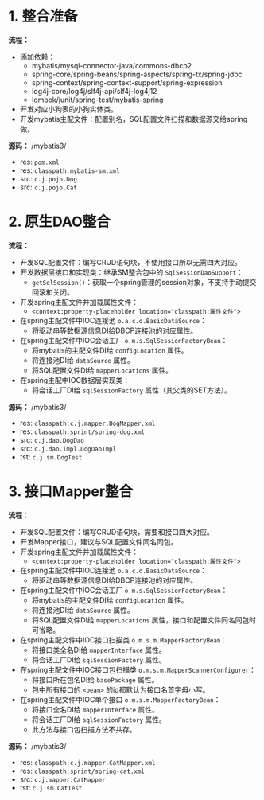 # 1. 整合准备

**流程：** 
- 添加依赖：
    - mybatis/mysql-connector-java/commons-dbcp2
    - spring-core/spring-beans/spring-aspects/spring-tx/spring-jdbc
    - spring-context/spring-context-support/spring-expression
    - log4j-core/log4j/slf4j-api/slf4j-log4j12
    - lombok/junit/spring-test/mybatis-spring
- 开发对应小狗表的小狗实体类。
- 开发mybatis主配文件：配置别名，SQL配置文件扫描和数据源交给spring做。

**源码：** /mybatis3/
- res: `pom.xml`
- res: `classpath:mybatis-sm.xml`
- src: `c.j.pojo.Dog`
- src: `c.j.pojo.Cat`

# 2. 原生DAO整合

**流程：**
- 开发SQL配置文件：编写CRUD语句块，不使用接口所以无需四大对应。
- 开发数据层接口和实现类：继承SM整合包中的 `SqlSessionDaoSupport`：
    - `getSqlSession()`：获取一个spring管理的session对象，不支持手动提交回滚和关闭。
- 开发spring主配文件并加载属性文件：
    - `<context:property-placeholder location="classpath:属性文件">`
- 在spring主配文件中IOC连接池 `o.a.c.d.BasicDataSource`：
    - 将驱动串等数据源信息DI给DBCP连接池的对应属性。
- 在spring主配文件中IOC会话工厂 `o.m.s.SqlSessionFactoryBean`：
    - 将mybatis的主配文件DI给 `configLocation` 属性。
    - 将连接池DI给 `dataSource` 属性。
    - 将SQL配置文件DI给 `mapperLocations` 属性。
- 在spring主配中IOC数据层实现类：
    - 将会话工厂DI给 `sqlSessionFactory` 属性（其父类的SET方法）。

**源码：** /mybatis3/
- res: `classpath:c.j.mapper.DogMapper.xml`
- res: `classpath:sprint/spring-dog.xml`
- src: `c.j.dao.DogDao`
- src: `c.j.dao.impl.DogDaoImpl`
- tst: `c.j.sm.DogTest`

# 3. 接口Mapper整合

**流程：**
- 开发SQL配置文件：编写CRUD语句块，需要和接口四大对应。
- 开发Mapper接口，建议与SQL配置文件同名同包。
- 开发spring主配文件并加载属性文件：
    - `<context:property-placeholder location="classpath:属性文件">`
- 在spring主配文件中IOC连接池 `o.a.c.d.BasicDataSource`：
    - 将驱动串等数据源信息DI给DBCP连接池的对应属性。
- 在spring主配文件中IOC会话工厂 `o.m.s.SqlSessionFactoryBean`：
    - 将mybatis的主配文件DI给 `configLocation` 属性。
    - 将连接池DI给 `dataSource` 属性。
    - 将SQL配置文件DI给 `mapperLocations` 属性，接口和配置文件同名同包时可省略。
- 在spring主配文件中IOC接口扫描类 `o.m.s.m.MapperFactoryBean`：
    - 将接口类全名DI给 `mapperInterface` 属性。
    - 将会话工厂DI给 `sqlSessionFactory` 属性。
- 在spring主配文件中IOC接口包扫描类 `o.m.s.m.MapperScannerConfigurer`：
    - 将接口所在包名DI给 `basePackage` 属性。
    - 包中所有接口的 `<bean>` 的id都默认为接口名首字母小写。
- 在spring主配文件中IOC单个接口 `o.m.s.m.MapperFactoryBean`：
    - 将接口全名DI给 `mapperInterface` 属性。
    - 将会话工厂DI给 `sqlSessionFactory` 属性。
    - 此方法与接口包扫描方法不共存。

**源码：** /mybatis3/
- res: `classpath:c.j.mapper.CatMapper.xml`
- res: `classpath:sprint/spring-cat.xml`
- src: `c.j.mapper.CatMapper`
- tst: `c.j.sm.CatTest`